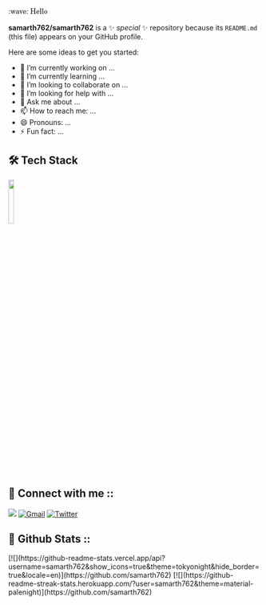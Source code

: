 <div style="font-family:New Century Schoolbook, TeX Gyre Schola, serif;">:wave: Hello</div>


**samarth762/samarth762** is a ✨ _special_ ✨ repository because its `README.md` (this file) appears on your GitHub profile.

Here are some ideas to get you started:

- 🔭 I’m currently working on ...
- 🌱 I’m currently learning ...
- 👯 I’m looking to collaborate on ...
- 🤔 I’m looking for help with ...
- 💬 Ask me about ...
- 📫 How to reach me: ...
- 😄 Pronouns: ...
- ⚡ Fun fact: ...
<h2> 🛠 Tech Stack </h2>
<p>
    <code><img width="15%" src="https://www.vectorlogo.zone/logos/javascript/javascript-ar21.svg"></code>
</p>
    <div align="left">
    <h2> 💬 Connect with me :: </h2>
    <a href = "https://www.linkedin.com/in/samarthkumar121/" ><img src="https://img.shields.io/badge/linkedin%20-%230077B5.svg?&style=for-the-badge&logo=linkedin&logoColor=white" /></a>
    <a href = "mailto:samarthkumar267@gmail.com?subject=From your Github Profile" ><img alt="Gmail" src="https://img.shields.io/badge/Gmail-D14836?style=for-the-badge&logo=gmail&logoColor=white" /></a>
    <a href = "https://twitter.com/samarth74926507" ><img alt="Twitter" src="https://img.shields.io/badge/twitter-%231DA1F2.svg?&style=for-the-badge&logo=Twitter&logoColor=white" /> </a>
</div>
    
<div align="left">
    <h2>🚦 Github Stats :: </h2> 
    [![](https://github-readme-stats.vercel.app/api?username=samarth762&show_icons=true&theme=tokyonight&hide_border=true&locale=en)](https://github.com/samarth762)
[![](https://github-readme-streak-stats.herokuapp.com/?user=samarth762&theme=material-palenight)](https://github.com/samarth762)
</div>


